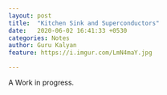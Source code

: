 ```yaml
---
layout: post
title:  "Kitchen Sink and Superconductors"
date:   2020-06-02 16:41:33 +0530
categories: Notes
author: Guru Kalyan
feature: https://i.imgur.com/LmN4maY.jpg

---
```


A Work in progress.

